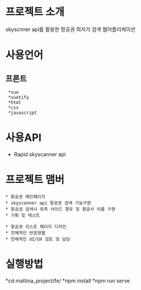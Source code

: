 # 프로젝트 소개
 skyscnner api를 활용한 항공권 최저가 검색
 웹어플리케이션
 
 # 사용언어
   ## 프론트
     *vue
     *vuetify
     *html
     *css
     *javascript
     
 # 사용API
   * Rapid skyscanner api
      
      
# 프로젝트 맴버

    * 항공권 메인페이지
    * skyscanner api 항공권 검색 기능구현
    * 항공권 검색시 좌측 사이드 경유 및 항공사 이름 구현
    * 기획 및 테스트
 
    * 항공권 리스트 페이지 디자인
    * 전체적인 반응형웹
    * 전체적인 UI/UX 검토 및 담당
    
    
# 실행방법
  *cd mattina_project/fe/
  *npm install
  *npm run serve
